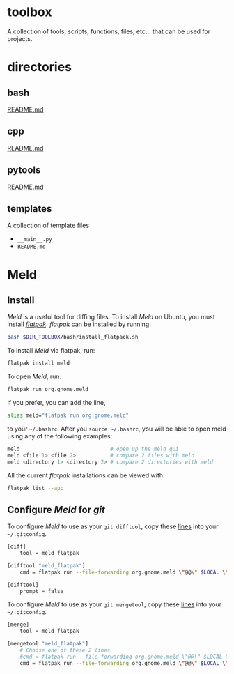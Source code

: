 # **toolbox**

A collection of tools, scripts, functions, files, etc... that can be used for projects.

# **directories**

## **bash**

[README.md](https://github.com/djakjake/toolbox/blob/main/bash/README.md)

## **cpp**

[README.md](https://github.com/djakjake/toolbox/blob/main/cpp/README.md)

## **pytools**

[README.md](https://github.com/djakjake/toolbox/blob/main/pytools/README.md)

## **templates**

A collection of template files

- `__main__.py`
- `README.md`

# **Meld**

## **Install**

_Meld_ is a useful tool for diffing files. To install _Meld_ on Ubuntu, you must install [_flatpak_](https://flathub.org/setup/Ubuntu). _flatpak_ can be installed by running:
```bash
bash $DIR_TOOLBOX/bash/install_flatpack.sh
```

To install _Meld_ via flatpak, run:
```bash
flatpak install meld
```

To open _Meld_, run:
```bash
flatpak run org.gnome.meld
```

If you prefer, you can add the line,
```bash
alias meld="flatpak run org.gnome.meld"
```
to your `~/.bashrc`. After you `source ~/.bashrc`, you will be able to open meld using any of the following examples:
```bash
meld                             # open up the meld gui
meld <file 1> <file 2>           # compare 2 files with meld
meld <directory 1> <directory 2> # compare 2 directories with meld
```

All the current _flatpak_ installations can be viewed with:
```bash
flatpak list --app
```

## **Configure _Meld_ for _git_**

To configure _Meld_ to use as your `git difftool`, copy these [lines](https://github.com/flatpak/flatpak/issues/1423#issuecomment-441337743) into your `~/.gitconfig`.
```bash
[diff]
	tool = meld_flatpak

[difftool "meld_flatpak"]
	cmd = flatpak run --file-forwarding org.gnome.meld \"@@\" $LOCAL \"@@\" \"@@\" $REMOTE \"@@\"

[difftool]
	prompt = false
```

To configure _Meld_ to use as your `git mergetool`, copy these [lines](https://stackoverflow.com/questions/34119866/setting-up-and-using-meld-as-your-git-difftool-and-mergetool) into your `~/.gitconfig`.
```bash
[merge]
    tool = meld_flatpak

[mergetool "meld_flatpak"]
    # Choose one of these 2 lines
    #cmd = flatpak run --file-forwarding org.gnome.meld \"@@\" $LOCAL \"@@\" \"@@\" $$BASE \"@@\" \"@@\" $REMOTE \"@@\" --output \"@@\" $MERGED \"@@\"
    cmd = flatpak run --file-forwarding org.gnome.meld \"@@\" $LOCAL \"@@\" \"@@\" $MERGED \"@@\" \"@@\" $REMOTE \"@@\" --output \"@@\" $MERGED \"@@\"
```
